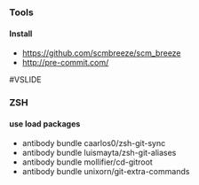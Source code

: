 ### Tools

#### Install

- https://github.com/scmbreeze/scm_breeze
- http://pre-commit.com/

#VSLIDE

### ZSH

#### use load packages

- antibody bundle caarlos0/zsh-git-sync
- antibody bundle luismayta/zsh-git-aliases
- antibody bundle mollifier/cd-gitroot
- antibody bundle unixorn/git-extra-commands
